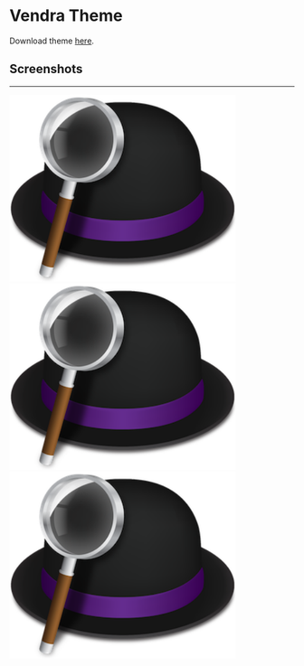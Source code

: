 # Vendra Theme

Download theme [here](https://www.dropbox.com/s/nfz99p1f6oxddex/Vendra.alfredappearance?dl=0).

## Screenshots
---

<img src="alfred_logo.png" width="400">
<img src="alfred_logo.png" width="400">
<img src="alfred_logo.png" width="400">
